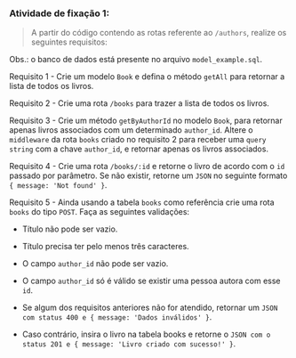 ###  Atividade de fixação 1:
> A partir do código contendo as rotas referente ao `/authors`, realize os seguintes requisitos:

Obs.: o banco de dados está presente no arquivo `model_example.sql`.

Requisito 1 - Crie um modelo `Book` e defina o método `getAll` para retornar a lista de todos os livros.

Requisito 2 - Crie uma rota `/books` para trazer a lista de todos os livros.

Requisito 3 - Crie um método `getByAuthorId` no modelo `Book`, para retornar apenas livros associados com um determinado `author_id`. Altere o `middleware` da rota `books` criado no requisito 2 para receber uma `query` `string` com a chave `author_id`, e retornar apenas os livros associados.

Requisito 4 - Crie uma rota `/books/:id` e retorne o livro de acordo com o `id` passado por parâmetro. Se não existir, retorne um `JSON` no seguinte formato `{ message: 'Not found' }`.

Requisito 5 -  Ainda usando a tabela `books` como referência crie uma rota `books` do tipo `POST`. Faça as seguintes validações:

* Título não pode ser vazio.

* Título precisa ter pelo menos três caracteres.

* O campo `author_id` não pode ser vazio.

* O campo `author_id` só é válido se existir uma pessoa autora com esse `id`.

* Se algum dos requisitos anteriores não for atendido, retornar um `JSON com status 400 e { message: 'Dados inválidos' }`.

* Caso contrário, insira o livro na tabela books e retorne o `JSON com o status 201 e { message: 'Livro criado com sucesso!' }`.


